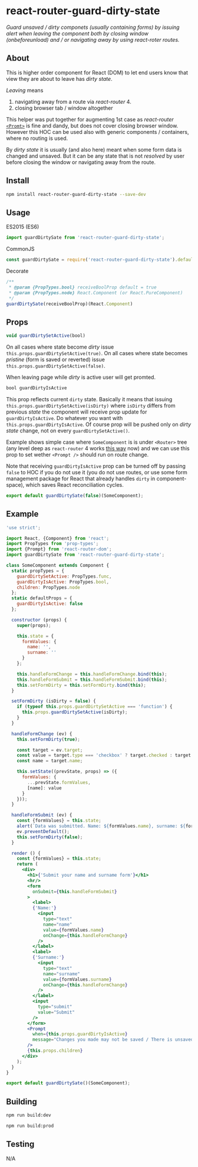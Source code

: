 # react-router-guard-dirty-state

*Guard unsaved / dirty componets (usually containing forms) by issuing alert when leaving the component both by closing window (onbeforeunload) and / or navigating away by using react-roter routes.*

## About

This is higher order component for React (DOM) to let end users know that view they are about to leave has *dirty state*.

*Leaving* means

1. navigating away from a route via *react-router* 4.
2. closing browser tab / window altogether

This helper was put together for augmenting 1st case as *react-router* [`<Promt>`](https://github.com/ReactTraining/react-router/blob/master/packages/react-router/docs/api/Prompt.md) is fine and dandy, but does not cover closing browser window. However this HOC can be used also with generic components / containers, where no routing is used.

By *dirty state* it is usually (and also here) meant when some form data is changed and unsaved. But it can be any state that is not *resolved* by user before closing the window or navigating away from the route.

## Install

```sh
npm install react-router-guard-dirty-state --save-dev
```

## Usage

ES2015 (ES6)

```javascript
import guardDirtySate from 'react-router-guard-dirty-state';
```

CommonJS

```javascript
const guardDirtySate = require('react-router-guard-dirty-state').default;
```

Decorate

```javascript
/**
 * @param {PropTypes.bool} receiveBoolProp default = true
 * @param {PropTypes.node} React.Component (or React.PureComponent)
 */
guardDirtySate(receiveBoolProp)(React.Component)
```

## Props

```javascript
void guardDirtySetActive(bool)
```

On all cases where state become *dirty* issue `this.props.guardDirtySetActive(true)`.
On all cases where state becomes *pristine* (form is saved or reverted) issue `this.props.guardDirtySetActive(false)`.

When leaving page while *dirty* is active user will get promted.

```javascript
bool guardDirtyIsActive
```

This prop reflects current `dirty` state. Basically it means that issuing `this.props.guardDirtySetActive(isDirty)` where `isDirty` differs from previous *state* the component will receive prop update for `guardDirtyIsActive`. Do whatever you want with `this.props.guardDirtyIsActive`. Of course prop will be pushed only on *dirty state* change, not on every `guardDirtySetActive()`.

Example shows simple case where `SomeComponent` is 
 is under `<Router>` tree (any level deep as `react-router` 4 works [this way](https://reacttraining.com/react-router/web/example/basic) now) and we can use this prop to set wether `<Prompt />` should run on route change.
 
Note that receiving `guardDirtyIsActive` prop can be turned off by passing `false` to HOC if you do not use it (you do not use routes, or use some form management package for React that already handles `dirty` in component-space), which saves React reconciliation cycles.
 
 ```jsx
 export default guardDirtySate(false)(SomeComponent);
 ```
 
 
## Example


```jsx
'use strict';

import React, {Component} from 'react';
import PropTypes from 'prop-types';
import {Prompt} from 'react-router-dom';
import guardDirtySate from 'react-router-guard-dirty-state';

class SomeComponent extends Component {
  static propTypes = {
    guardDirtySetActive: PropTypes.func,
    guardDirtyIsActive: PropTypes.bool,
    children: PropTypes.node
  };
  static defaultProps = {
    guardDirtyIsActive: false
  };

  constructor (props) {
    super(props);

    this.state = {
      formValues: {
        name: '',
        surname: ''
      }
    };

    this.handleFormChange = this.handleFormChange.bind(this);
    this.handleFormSubmit = this.handleFormSubmit.bind(this);
    this.setFormDirty = this.setFormDirty.bind(this);
  }

  setFormDirty (isDirty = false) {
    if (typeof this.props.guardDirtySetActive === 'function') {
      this.props.guardDirtySetActive(isDirty);
    }
  }

  handleFormChange (ev) {
    this.setFormDirty(true);

    const target = ev.target;
    const value = target.type === 'checkbox' ? target.checked : target.value;
    const name = target.name;

    this.setState((prevState, props) => ({
      formValues: {
        ...prevState.formValues,
        [name]: value
      }
    }));
  }

  handleFormSubmit (ev) {
    const {formValues} = this.state;
    alert(`Data was submitted. Name: ${formValues.name}, surname: ${formValues.surname}`);
    ev.preventDefault();
    this.setFormDirty(false);
  }

  render () {
    const {formValues} = this.state;
    return (
      <div>
        <h1>{'Submit your name and surname form'}</h1>
        <hr/>
        <form
          onSubmit={this.handleFormSubmit}
        >
          <label>
          {'Name:'}
            <input
              type="text"
              name="name"
              value={formValues.name}
              onChange={this.handleFormChange}
            />
          </label>
          <label>
          {'Surname:'}
            <input
              type="text"
              name="surname"
              value={formValues.surname}
              onChange={this.handleFormChange}
            />
          </label>
          <input
            type="submit"
            value="Submit"
          />
        </form>
        <Prompt
          when={this.props.guardDirtyIsActive}
          message="Changes you made may not be saved / There is unsaved data. Are you sure you want to leave this page?"
        />
        {this.props.children}
      </div>
    );
  }
}

export default guardDirtySate()(SomeComponent);
```

 
## Building

```sh
npm run build:dev
```

```sh
npm run build:prod
```

## Testing

N/A

